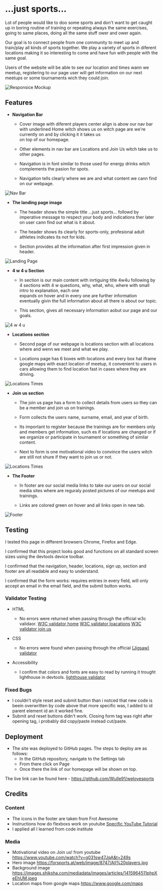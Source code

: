 # ...just sports...

Lot of people would like to doo some sports and don't want to get caught up in boring routine of training or repeating always the same exercises, going to same places, doing all the same stuff ower and ower again.

Our goal is to connect people from one community to meet up and train/play all kinds of sports together. We play a variety of sports in diferent locations making it so interesting to come and have fun with people with the same goal.

Users of the website will be able to see our location and times wann we meetup, registering to our page user will get information on our next meetups or some tournaments wich they could join.

![Responsice Mockup](https://github.com/Wulle91/welovesports/blob/main/assets/images/amiresponsive.PNG)

## Features 

- __Navigation Bar__

  - Cover image with diferent players center align is abow our nav bar with underlined Home witch shows us on witch page are we're currently on and by clicking it it takes us  
    on top of our homepage.

  - Other elements in nav bar are Locations and Join Us witch take us to other pages.

  - Navigation is in font similar to those used for energy drinks witch complements the pasion for spots.
         
  - Navigation tells clearly where we are and what content we cann find on our webpage. 

![Nav Bar](https://github.com/Wulle91/welovesports/blob/main/assets/images/navbar.PNG)

- __The landing page image__

  - The header shows the simple title ...just sports... followd by imperative message to respect your body and indications ther later on user cann find out what is it about.

  - The header shows its clearly for sports-only, profesional adult athletes indicates its not for kids.
            
  - Section provides all the information after first impression given in header.

![Landing Page](https://github.com/Wulle91/welovesports/blob/main/assets/images/header.PNG)

- __4 w 4 u Section__

  - In section is our main content with inrtiguing title 4w4u following by 4 sections with 4 w questions, why, what, who, where with small intro to explanation, each one  
    expands on hover and in every one are further information eventually givin the full information about all there is about our topic.
           
  - This section, gives all necessary information aobut our page and our goals. 

![4 w 4 u](https://github.com/Wulle91/welovesports/blob/main/assets/images/section.PNG)

- __Locations section__

  - Second page of our webpage is locations section with all locations where and wenn we meet and what we play.
             
  - Locations page has 6 boxes with locations and every box hat iframe google maps with exact location of meetup, it convenient to users in cars allowing them to find location fast in cases where they are driving.

![Locations Times](https://github.com/Wulle91/welovesports/blob/main/assets/images/locations.PNG)

- __Join us section__

  -  The join us page has a form to collect details from users so they can be a member and join us on trainings.
  -  Form collects the users name, surname, email, and year of birth.

  -  Its important to register because the trainings are for members only and members get information, such es if locations are changed or if we organize or participate in tournament or something of similar content.
           
  -  Next to form is one motivational video to convince the users witch are still not shure if they want to join us or not.

![Locations Times](https://github.com/Wulle91/welovesports/blob/main/assets/images/joinus.PNG)

- __The Footer__ 

  - In footer are our social media links to take our users on our social media sites where are reguraly posted pictures of our meetups and trainings.
            
  - Links are colored green on hover and all links open in new tab.

![Footer](https://github.com/Wulle91/welovesports/blob/main/assets/images/footer.PNG)



## Testing 


I tested this page in different browsers Chrome, Firefox and Edge.

I confirmed that this project looks good and functions on all standard screen sizes using the devtools device toolbar.

I confirmed that the navigation, header, locations, sign up, section and footer are all readable and easy to understand.

I confirmed that the form works: requires entries in every field, will only accept an email in the email field, and the submit button works.


### Validator Testing 

- HTML
  - No errors were returned when passing through the official w3c validaor.
  [W3C validator home](https://github.com/Wulle91/welovesports/blob/main/assets/images/w3home.PNG)
  [W3C validator loacations](https://github.com/Wulle91/welovesports/blob/main/assets/images/w3locations.PNG)
  [W3C validator join us](https://github.com/Wulle91/welovesports/blob/main/assets/images/w3joinus.PNG)

- CSS
  - No errors were found when passing through the official [(Jigsaw) validator](https://github.com/Wulle91/welovesports/blob/main/assets/images/jigsaw.PNG)

- Accessibility     
  - I confirm that colors and fonts are easy to read by running it trought lighthouse in devtools. [lighthouse validator](https://github.com/Wulle91/welovesports/blob/main/assets/images/peformance.PNG)

### Fixed Bugs

- I couldn't style reset and submit button than i notced that new code is beein overwritten by code above that more specific was, I added to id parent element id an it worked fine.
- Submit and reset buttons didn't work. Closing form tag was right after opening tag, i probably did copy/paste instead cut/paste.
 

## Deployment


- The site was deployed to GitHub pages. The steps to deploy are as follows: 
  - In the GitHub repository, navigate to the Settings tab 
  - From there click on Page
  - Once there the link of our homepage will be shown on top. 

The live link can be found here - https://github.com/Wulle91/welovesports


## Credits 

### Content 

- The icons in the footer are taken from Frot Awesome       
- Instructions how do flexboxs work on youtube  [Specific YouTube Tutorial](https://www.youtube.com/watch?v=JJSoEo8JSnc)
- I applied all I learned from code institute

### Media

- Motivational video on Join us! from youtube     https://www.youtube.com/watch?v=g031sw47JqA&t=249s       
- Hero image                                      https://forsports.at/web/image/8747/All%20players.jpg
- Background image                                https://images.shiksha.com/mediadata/images/articles/1415964511phpXeEhUM.jpeg 
- Location maps from google maps                  https://www.google.com/maps


